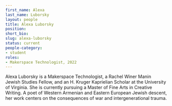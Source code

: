 ```yaml
---
first_name: Alexa
last_name: Luborsky
layout: people
title: Alexa Luborsky
position:
short_bio:
slug: alexa-luborsky
status: current
people-category:
- student
roles:
- Makerspace Technologist, 2022
---
```

Alexa Luborsky is a Makerspace Technologist, a Rachel Winer Manin Jewish Studies Fellow, and an H. Kruger Kaprielian Scholar at the University of Virginia. She is currently pursuing a Master of Fine Arts in Creative Writing. A poet of Western Armenian and Eastern European Jewish descent, her work centers on the consequences of war and intergenerational trauma. 
